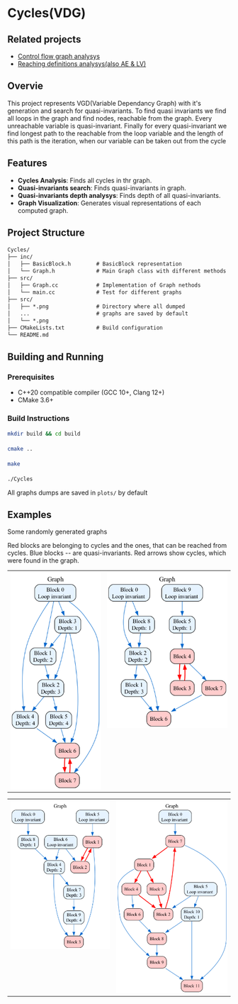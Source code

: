 # Cycles(VDG)

## Related projects

- [Control flow graph analysys](https://github.com/OlegOpyakin/Dominators.git)
- [Reaching definitions analysys(also AE & LV)](https://github.com/OlegOpyakin/Graphs.git)

## Overvie

This project represents VGD(Variable Dependancy Graph) with it's generation and search for quasi-invariants. To find quasi invariants we find all loops in the graph and find nodes, reachable from the graph. Every unreachable variable is quasi-invariant. Finally for every quasi-invariant  we find longest path to the reachable from the loop variable and the length of this path is the iteration, when our variable can be taken out from the cycle

## Features

- **Cycles Analysis**: Finds all cycles in thr graph.
- **Quasi-invariants search**: Finds quasi-invariants in graph.
- **Quasi-invariants depth analysys**: Finds depth of all quasi-invariants.
- **Graph Visualization**: Generates visual representations of each computed graph.

## Project Structure

```t
Cycles/
├── inc/
│   ├── BasicBlock.h        # BasicBlock representation
│   └── Graph.h             # Main Graph class with different methods
├── src/
│   ├── Graph.cc            # Implementation of Graph nethods
│   └── main.cc             # Test for different graphs
├── src/                    
│   ├── *.png               # Directory where all dumped 
│   ...                     # graphs are saved by default
│   └── *.png
├── CMakeLists.txt          # Build configuration
└── README.md
```

## Building and Running

### Prerequisites

- C++20 compatible compiler (GCC 10+, Clang 12+)
- CMake 3.6+

### Build Instructions

```bash
mkdir build && cd build

cmake ..

make

./Cycles
```

All graphs dumps are saved in ```plots/``` by default

## Examples

Some randomly generated graphs

Red blocks are belonging to cycles and the ones, that can be reached from cycles. Blue blocks -- are quasi-invariants. Red arrows show cycles, which were found in the graph.

<table>
  <tr valign="top">
    <td><img src="plots/Example1.png" alt="Image" style="width: 100%;" /></td>
    <td><img src="plots/Example2.png" alt="Image" style="width: 100%;" /></td>
  </tr>
</table>

<table>
  <tr valign="top">
    <td><img src="plots/Example3.png" alt="Image" style="width: 100%;" /></td>
    <td><img src="plots/Example4.png" alt="Image" style="width: 100%;" /></td>
  </tr>
</table>
